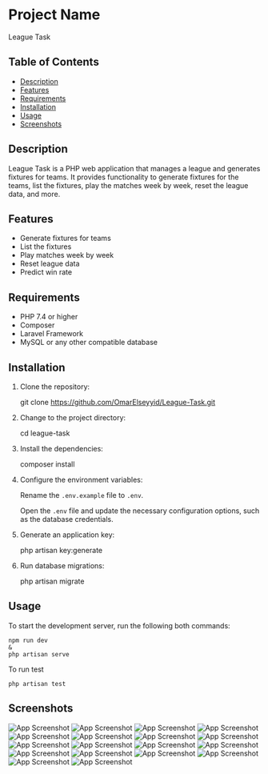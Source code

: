 # Project Name

League Task

## Table of Contents

- [Description](#description)
- [Features](#features)
- [Requirements](#requirements)
- [Installation](#installation)
- [Usage](#usage)
- [Screenshots](#screenshots)

## Description

League Task is a PHP web application that manages a league and generates fixtures for teams. It provides functionality to generate fixtures for the teams, list the fixtures, play the matches week by week, reset the league data, and more.

## Features

- Generate fixtures for teams
- List the fixtures
- Play matches week by week
- Reset league data
- Predict win rate

## Requirements

- PHP 7.4 or higher
- Composer
- Laravel Framework
- MySQL or any other compatible database

## Installation

1. Clone the repository:

   git clone https://github.com/OmarElseyyid/League-Task.git

2. Change to the project directory:

    cd league-task

3. Install the dependencies: 

    composer install

4. Configure the environment variables:

    Rename the `.env.example` file to `.env`.

    Open the `.env` file and update the necessary configuration options, such as the database credentials.

5. Generate an application key:

    php artisan key:generate

6. Run database migrations:

    php artisan migrate

## Usage

To start the development server, run the following both commands:

    npm run dev
    & 
    php artisan serve

To run test 

    php artisan test

## Screenshots

![App Screenshot](https://www.linkpicture.com/q/1_840.png)
![App Screenshot](https://www.linkpicture.com/q/2_724.png)
![App Screenshot](https://www.linkpicture.com/q/3_945.png)
![App Screenshot](https://www.linkpicture.com/q/4_283.png)
![App Screenshot](https://www.linkpicture.com/q/5_283.png)
![App Screenshot](https://www.linkpicture.com/q/6_125.png)
![App Screenshot](https://www.linkpicture.com/q/7_1.png)
![App Screenshot](https://www.linkpicture.com/q/8_108.png)
![App Screenshot](https://www.linkpicture.com/q/9.png)
![App Screenshot](https://www.linkpicture.com/q/10_117.png)
![App Screenshot](https://www.linkpicture.com/q/11.png)
![App Screenshot](https://www.linkpicture.com/q/12_34.png)
![App Screenshot](https://www.linkpicture.com/q/13_31.png)
![App Screenshot](https://www.linkpicture.com/q/14_42.png)
![App Screenshot](https://www.linkpicture.com/q/15_45.png)
![App Screenshot](https://www.linkpicture.com/q/16_45.png)
![App Screenshot](https://www.linkpicture.com/q/17_49.png)
![App Screenshot](https://www.linkpicture.com/q/18_13.png)

